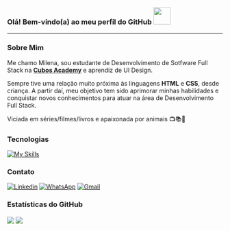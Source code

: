 ### Olá! Bem-vindo(a) ao meu perfil do GitHub <img width="40" src="https://media2.giphy.com/media/l4pTggBKz7vqqF9TO/giphy.gif"/>
<hr>

### Sobre Mim
Me chamo Milena, sou estudante de Desenvolvimento de Sotfware Full Stack na <a target="_blank" href="https://cubos.academy/">**Cubos Academy**</a> e aprendiz de UI Design.

Sempre tive uma relação muito próxima às linguagens **HTML** e **CSS**, desde criança. A partir daí, meu objetivo tem sido aprimorar minhas habilidades e conquistar novos conhecimentos para atuar na área de Desenvolvimento Full Stack.

Viciada em séries/filmes/livros e apaixonada por animais 📺📚🐶

### Tecnologias

[![My Skills](https://skillicons.dev/icons?i=html,css,js,nodejs,git,github,vscode,photoshop)](https://skillicons.dev)

### Contato

[![Linkedin](https://img.shields.io/badge/LinkedIn-0077B5?style=for-the-badge&logo=linkedin&logoColor=white)](https://www.linkedin.com/in/mi-santana/)
[![WhatsApp](https://img.shields.io/badge/WhatsApp-25D366?style=for-the-badge&logo=whatsapp&logoColor=white)](https://api.whatsapp.com/send?phone=5571997017536)
[![Gmail](https://img.shields.io/badge/Gmail-D14836?style=for-the-badge&logo=gmail&logoColor=white)](mlenasantanasantos@gmail.com)

### Estatísticas do GitHub

<img align="center" src="https://github-readme-stats.vercel.app/api?username=mi-santana&theme=jolly&show_icons=true&hide_border=true&bg_color=000000"/>
<img align="center" src="https://github-readme-stats.vercel.app/api/top-langs/?username=mi-santana&layout=compact&theme=jolly&hide_border=true&bg_color=000000"/>
